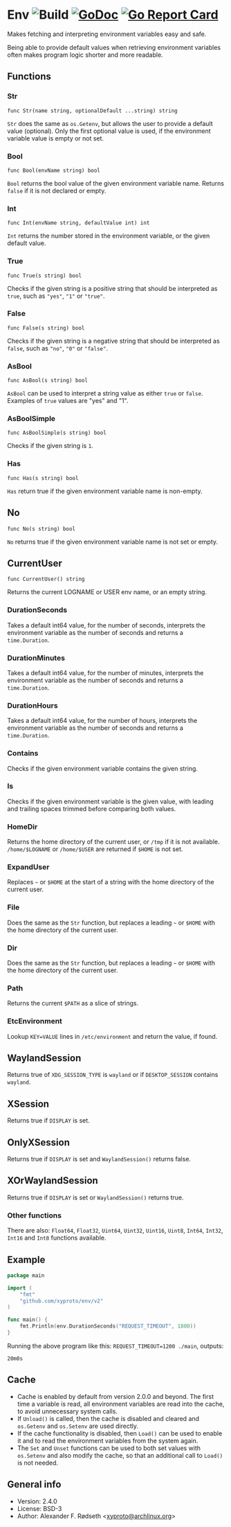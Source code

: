 # Env ![Build](https://github.com/xyproto/env/workflows/Build/badge.svg) [![GoDoc](https://godoc.org/github.com/xyproto/env?status.svg)](http://godoc.org/github.com/xyproto/env) [![Go Report Card](https://goreportcard.com/badge/github.com/xyproto/env)](https://goreportcard.com/report/github.com/xyproto/env)

Makes fetching and interpreting environment variables easy and safe.

Being able to provide default values when retrieving environment variables often makes program logic shorter and more readable.

## Functions

### Str

`func Str(name string, optionalDefault ...string) string`

`Str` does the same as `os.Getenv`, but allows the user to provide a default value (optional).
Only the first optional value is used, if the environment variable value is empty or not set.

### Bool

`func Bool(envName string) bool`

`Bool` returns the bool value of the given environment variable name. Returns `false` if it is not declared or empty.

### Int

`func Int(envName string, defaultValue int) int`

`Int` returns the number stored in the environment variable, or the given default value.

### True

`func True(s string) bool`

Checks if the given string is a positive string that should be interpreted as `true`, such as `"yes"`, `"1"` or `"true"`.

### False

`func False(s string) bool`

Checks if the given string is a negative string that should be interpreted as `false`, such as `"no"`, `"0"` or `"false"`.

### AsBool

`func AsBool(s string) bool`

`AsBool` can be used to interpret a string value as either `true` or `false`. Examples of `true` values are "yes" and "1".

### AsBoolSimple

`func AsBoolSimple(s string) bool`

Checks if the given string is `1`.

### Has

`func Has(s string) bool`

`Has` return true if the given environment variable name is non-empty.

## No

`func No(s string) bool`

`No` returns true if the given environment variable name is not set or empty.

## CurrentUser

`func CurrentUser() string`

Returns the current LOGNAME or USER env name, or an empty string.

### DurationSeconds

Takes a default int64 value, for the number of seconds, interprets the environment variable as the number of seconds and returns a `time.Duration`.

### DurationMinutes

Takes a default int64 value, for the number of minutes, interprets the environment variable as the number of seconds and returns a `time.Duration`.

### DurationHours

Takes a default int64 value, for the number of hours, interprets the environment variable as the number of seconds and returns a `time.Duration`.

### Contains

Checks if the given environment variable contains the given string.

### Is

Checks if the given environment variable is the given value, with leading and trailing spaces trimmed before comparing both values.

### HomeDir

Returns the home directory of the current user, or `/tmp` if it is not available. `/home/$LOGNAME` or `/home/$USER` are returned if `$HOME` is not set.

### ExpandUser

Replaces `~` or `$HOME` at the start of a string with the home directory of the current user.

### File

Does the same as the `Str` function, but replaces a leading `~` or `$HOME` with the home directory of the current user.

### Dir

Does the same as the `Str` function, but replaces a leading `~` or `$HOME` with the home directory of the current user.

### Path

Returns the current `$PATH` as a slice of strings.

### EtcEnvironment

Lookup `KEY=VALUE` lines in `/etc/environment` and return the value, if found.

## WaylandSession

Returns true of `XDG_SESSION_TYPE` is `wayland` or if `DESKTOP_SESSION` contains `wayland`.

## XSession

Returns true if `DISPLAY` is set.

## OnlyXSession

Returns true if `DISPLAY` is set and `WaylandSession()` returns false.

## XOrWaylandSession

Returns true if `DISPLAY` is set or `WaylandSession()` returns true.

### Other functions

There are also: `Float64`, `Float32`, `Uint64`, `Uint32`, `Uint16`, `Uint8`, `Int64`, `Int32`, `Int16` and `Int8` functions available.

## Example

```go
package main

import (
    "fmt"
    "github.com/xyproto/env/v2"
)

func main() {
    fmt.Println(env.DurationSeconds("REQUEST_TIMEOUT", 1800))
}
```

Running the above program like this: `REQUEST_TIMEOUT=1200 ./main`, outputs:

    20m0s

## Cache

* Cache is enabled by default from version 2.0.0 and beyond. The first time a variable is read, all environment variables are read into the cache, to avoid unnecessary system calls.
* If `Unload()` is called, then the cache is disabled and cleared and `os.Getenv` and `os.Setenv` are used directly.
* If the cache functionality is disabled, then `Load()` can be used to enable it and to read the environment variables from the system again.
* The `Set` and `Unset` functions can be used to both set values with `os.Setenv` and also modify the cache, so that an additional call to `Load()` is not needed.

## General info

* Version: 2.4.0
* License: BSD-3
* Author: Alexander F. Rødseth &lt;xyproto@archlinux.org&gt;
